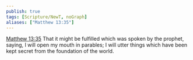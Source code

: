 ```yaml
---
publish: true
tags: [Scripture/NewT, noGraph]
aliases: ["Matthew 13:35"]
---
```

[Matthew 13:35](https://churchofjesuschrist.org/study/scriptures/nt/matt/13?lang=eng&id=p35#p35) That it might be fulfilled which was spoken by the prophet, saying, I will open my mouth in parables; I will utter things which have been kept secret from the foundation of the world.

